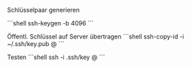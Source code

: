 Schlüsselpaar generieren

´´´shell
ssh-keygen -b 4096
´´´

Öffentl. Schlüssel auf Server übertragen
´´´shell
ssh-copy-id -i ~/.ssh/key.pub <user>@<host>
´´´

Testen
´´´shell
ssh -i .ssh/key <user>@<host>
´´´
